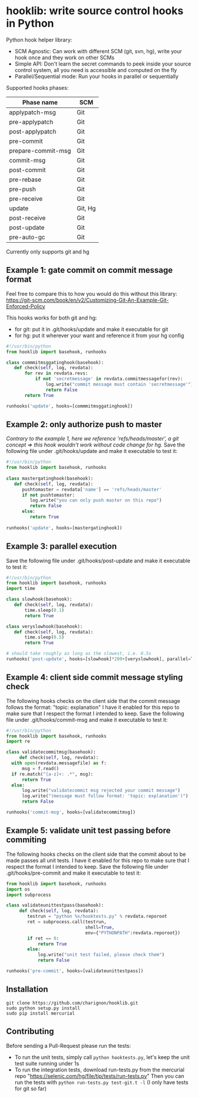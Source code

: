 # hooklib: write source control hooks in Python

Python hook helper library:
- SCM Agnostic: Can work with different SCM (git, svn, hg), write your hook once and they work on other SCMs
- Simple API: Don't learn the secret commands to peek inside your source control system, all you need is accessible and computed on the fly
- Parallel/Sequential mode: Run your hooks in parallel or sequentially

Supported hooks phases:

Phase name  | SCM
------------- | -------------
applypatch-msg  | Git
pre-applypatch  | Git
post-applypatch  | Git
pre-commit  | Git
prepare-commit-msg  | Git
commit-msg  | Git
post-commit  | Git
pre-rebase  | Git
pre-push  | Git
pre-receive  | Git
update  | Git, Hg
post-receive  | Git
post-update  | Git
pre-auto-gc  | Git

Currently only supports git and hg


Example 1: gate commit on commit message format
-
Feel free to compare this to how you would do this without this library: https://git-scm.com/book/en/v2/Customizing-Git-An-Example-Git-Enforced-Policy

This hooks works for both git and hg:
 - for git: put it in .git/hooks/update and make it executable for git
 - for hg: put it wherever your want and reference it from your hg config

```python
#!/usr/bin/python
from hooklib import basehook, runhooks

class commmitmsggatinghook(basehook):
   def check(self, log, revdata):
       for rev in revdata.revs:
           if not 'secretmessage' in revdata.commitmessagefor(rev):
               log.write("commit message must contain 'secretmessage'")
               return False
       return True

runhooks('update', hooks=[commmitmsggatinghook])
```

Example 2: only authorize push to master
-

_Contrary to the example 1, here we reference 'refs/heads/master', a git concept => this hook wouldn't work without code change for hg._
Save the following file under .git/hooks/update and make it executable to test it: 
 ```python
 #!/usr/bin/python
 from hooklib import basehook, runhooks
  
 class mastergatinghook(basehook):
    def check(self, log, revdata):
       pushtomaster = revdata['name'] == 'refs/heads/master'
       if not pushtomaster:           
          log.write("you can only push master on this repo")
          return False
       else:
          return True
  
 runhooks('update', hooks=[mastergatinghook])
  ```
  
Example 3: parallel execution
-
Save the following file under .git/hooks/post-update and make it executable to test it: 
  ```python
  #!/usr/bin/python
  from hooklib import basehook, runhooks
  import time
  
  class slowhook(basehook):
     def check(self, log, revdata):
         time.sleep(0.1)
         return True
  
  class veryslowhook(basehook):
     def check(self, log, revdata):
         time.sleep(0.5)
         return True

  # should take roughly as long as the slowest, i.e. 0.5s
  runhooks('post-update', hooks=[slowhook]*200+[veryslowhook], parallel=True)
  ```

Example 4: client side commit message styling check
-
The following hooks checks on the client side that the commit message follows the format: "topic: explanation"
I have it enabled for this repo to make sure that I respect the format I intended to keep.
Save the following file under .git/hooks/commit-msg and make it executable to test it:
  ```python
  #!/usr/bin/python 
  from hooklib import basehook, runhooks 
  import re
  
  class validatecommitmsg(basehook): 
       def check(self, log, revdata): 
  	with open(revdata.messagefile) as f:
  	    msg = f.read()
  	if re.match("[a-z]+: .*", msg):
  	    return True
  	else:
  	    log.write("validatecommit msg rejected your commit message")
  	    log.write("(message must follow format: 'topic: explanation')")
  	    return False
  
  runhooks('commit-msg', hooks=[validatecommitmsg])  
  ```

Example 5: validate unit test passing before commiting
-

The following hooks checks on the client side that the commit about to be made passes all unit tests.
I have it enabled for this repo to make sure that I respect the format I intended to keep.
Save the following file under .git/hooks/pre-commit and make it executable to test it:
 
  ```python
  from hooklib import basehook, runhooks 
  import os
  import subprocess
  
  class validateunittestpass(basehook): 
       def check(self, log, revdata): 
          testrun = "python %s/hooktests.py" % revdata.reporoot
          ret = subprocess.call(testrun, 
                                shell=True,
                                env={"PYTHONPATH":revdata.reporoot})
          if ret == 0:
              return True
          else:
              log.write("unit test failed, please check them")
              return False
  
  runhooks('pre-commit', hooks=[validateunittestpass])  
  ```

Installation
-
```
git clone https://github.com/charignon/hooklib.git
sudo python setup.py install
sudo pip install mercurial
```

Contributing
-
Before sending a Pull-Request please run the tests:

- To run the unit tests, simply call `python hooktests.py`, let's keep the unit test suite running under 1s
- To run the integration tests, download run-tests.py from the mercurial repo "https://selenic.com/hg/file/tip/tests/run-tests.py"
Then you can run the tests with `python run-tests.py test-git.t -l` (I only have tests for git so far)


